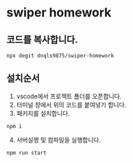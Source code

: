 # swiper homework

## 코드를 복사합니다.

```
npx degit dnqls9875/swiper-homework
```

## 설치순서
1. vscode에서 프로젝트 폴더를 오픈합니다.
2. 터미널 창에서 위의 코드를 붙여넣기 합니다.
3. 패키지를 설치합니다.

```
npm i
```

4. 서버실행 및 컴파일을 실행합니다.

```
npm run start
```
